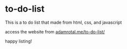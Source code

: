 # to-do-list
This is a to do list that made from html, css, and javascript

access the website from [adamrotal.me/to-do-list/](adamrotal.me/to-do-list/)

happy listing!
